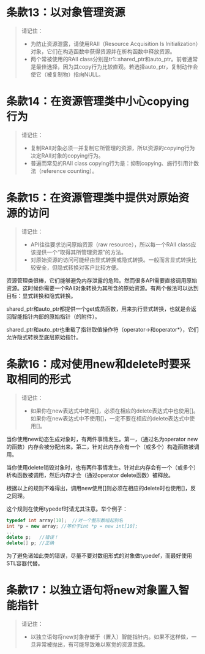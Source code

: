 # 条款13：以对象管理资源

> 请记住：
>
> - 为防止资源泄露，请使用RAII（Resource Acquisition Is Initialization）对象，它们在构造函数中获得资源并在析构函数中释放资源。
> - 两个常被使用的RAII class分别是tr1::shared_ptr和auto_ptr。前者通常是最佳选择，因为其copy行为比较直观。若选择auto_ptr，复制动作会使它（被复制物）指向NULL。





# 条款14：在资源管理类中小心copying行为

> 请记住：
>
> - 复制RAII对象必须一并复制它所管理的资源，所以资源的copying行为决定RAII对象的copying行为。
> - 普遍而常见的RAII class copying行为是：抑制copying、施行引用计数法（reference counting）。





# 条款15：在资源管理类中提供对原始资源的访问

> 请记住：
>
> - API往往要求访问原始资源（raw resource），所以每一个RAII class应该提供一个“取得其所管理资源”的方法。
> - 对原始资源的访问可能经由显式转换或隐式转换。一般而言显式转换比较安全，但隐式转换对客户比较方便。



资源管理类很棒，它们能够避免内存泄露的危险。然而很多API需要直接调用原始资源。这时候你需要一个RAII对象转换为其所含的原始资源。有两个做法可以达到目标：显式转换和隐式转换。

shared_ptr和auto_ptr都提供一个get成员函数，用来执行显式转换，也就是会返回智能指针内部的原始指针（的附件）。

shared_ptr和auto_ptr也重载了指针取值操作符（operator->和operator*），它们允许隐式转换至底层原始指针。





# 条款16：成对使用new和delete时要采取相同的形式

> 请记住：
>
> - 如果你在new表达式中使用[]，必须在相应的delete表达式中也使用[]。如果你在new表达式中不使用[]，一定不要在相应的delete表达式中使用[]。



当你使用new动态生成对象时，有两件事情发生。第一，（通过名为operator new的函数）内存会被分配出来。第二，针对此内存会有一个（或多个）构造函数被调用。

当你使用delete销毁对象时，也有两件事情发生。针对此内存会有一个（或多个）析构函数被调用，然后内存才会（通过operator delete函数）被释放。

根据以上的规则不难得出，调用new使用[]则必须在相应的delete时也使用[]，反之同理。

这个规则在使用typedef时请尤其注意。举个例子：

```cpp
typedef int array[10];	//对一个整形数组起别名
int *p = new array;	//等价于int *p = new int[10];
...
delete p;	//错误！
delete[] p;	//正确
```

为了避免诸如此类的错误，尽量不要对数组形式的对象做typedef，而最好使用STL容器代替。





# 条款17：以独立语句将new对象置入智能指针

> 请记住：
>
> - 以独立语句将new对象存储于（置入）智能指针内。如果不这样做，一旦异常被抛出，有可能导致难以察觉的资源泄露。





